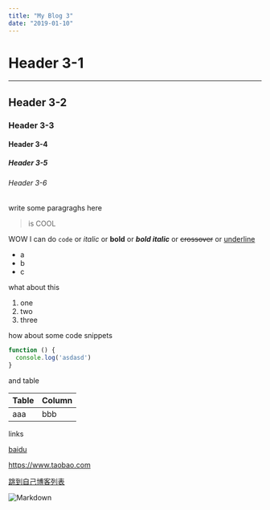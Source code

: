 ```yaml
---
title: "My Blog 3"
date: "2019-01-10"
---
```


<!-- markdownlint-disable MD033-->

# Header 3-1

---

## Header 3-2

### Header 3-3

#### Header 3-4

##### Header 3-5

###### Header 3-6

write some paragraghs here

>is COOL

WOW I can do `code` or *italic* or **bold** or ***bold italic*** or ~~crossover~~ or <u>underline</u>

- a
- b
- c

what about this

1. one
2. two
3. three

how about some code snippets

```javascript
function () {
  console.log('asdasd')
}
```

and table

|Table|Column|
|-|-|
|aaa|bbb|

links

[baidu](http://www.baidu.com "Go to Baidu")

<https://www.taobao.com>

<a href="http://write.blog.csdn.net/postlist" target="_blank">跳到自己博客列表</a>

![Markdown](https://upload-images.jianshu.io/upload_images/1418424-1658e067d541210d.png?imageMogr2/auto-orient/strip%7CimageView2/2/w/128/format/webp "im a title")
